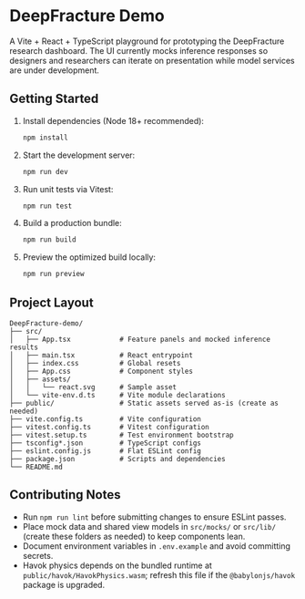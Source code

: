 # DeepFracture Demo

A Vite + React + TypeScript playground for prototyping the DeepFracture research dashboard. The UI currently mocks inference responses so designers and researchers can iterate on presentation while model services are under development.

## Getting Started

1. Install dependencies (Node 18+ recommended):
   ```bash
   npm install
   ```
2. Start the development server:
   ```bash
   npm run dev
   ```
3. Run unit tests via Vitest:
   ```bash
   npm run test
   ```
4. Build a production bundle:
   ```bash
   npm run build
   ```
5. Preview the optimized build locally:
   ```bash
   npm run preview
   ```

## Project Layout

```
DeepFracture-demo/
├── src/
│   ├── App.tsx            # Feature panels and mocked inference results
│   ├── main.tsx           # React entrypoint
│   ├── index.css          # Global resets
│   ├── App.css            # Component styles
│   ├── assets/
│   │   └── react.svg      # Sample asset
│   └── vite-env.d.ts      # Vite module declarations
├── public/                # Static assets served as-is (create as needed)
├── vite.config.ts         # Vite configuration
├── vitest.config.ts       # Vitest configuration
├── vitest.setup.ts        # Test environment bootstrap
├── tsconfig*.json         # TypeScript configs
├── eslint.config.js       # Flat ESLint config
├── package.json           # Scripts and dependencies
└── README.md
```

## Contributing Notes

- Run `npm run lint` before submitting changes to ensure ESLint passes.
- Place mock data and shared view models in `src/mocks/` or `src/lib/` (create these folders as needed) to keep components lean.
- Document environment variables in `.env.example` and avoid committing secrets.
- Havok physics depends on the bundled runtime at `public/havok/HavokPhysics.wasm`; refresh this file if the `@babylonjs/havok` package is upgraded.
